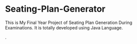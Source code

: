 # Seating-Plan-Generator

This is My Final Year Project of Seating Plan Generation During Examinations. It is totally developed using Java Language.

























































































































































































































































































































































.






































